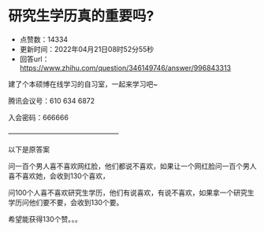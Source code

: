 # 研究生学历真的重要吗?
- 点赞数：14334
- 更新时间：2022年04月21日08时52分55秒
- 回答url：https://www.zhihu.com/question/346149746/answer/996843313
<body>
 <p data-pid="HY9l6ZHk">建了个本硕博在线学习的自习室，一起来学习吧~</p>
 <p data-pid="AKmSyZPX">腾讯会议号：610 634 6872</p>
 <p data-pid="9ndBqinZ">入会密码：666666</p>
 <p data-pid="jKhHo3qE">————————————————</p>
 <p data-pid="QEokJ0tU">以下是原答案</p>
 <p data-pid="TztOFZH6">问一百个男人喜不喜欢网红脸，他们都说不喜欢，如果让一个网红脸问一百个男人喜不喜欢她，会收到130个喜欢，</p>
 <p data-pid="nYKVuwxc">问100个人喜不喜欢研究生学历，他们有说喜欢，有说不喜欢，如果拿一个研究生学历问他们要不要，会收到130个要。</p>
 <p data-pid="IW3QF6pQ">希望能获得130个赞。。。</p>
 <p></p>
</body>
